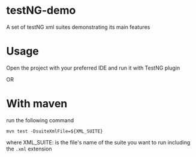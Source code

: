 # testNG-demo
A set of testNG xml suites demonstrating its main features


# Usage
Open the project with your preferred IDE and run it with TestNG plugin

OR

# With maven

run the following command

`mvn test -DsuiteXmlFile=${XML_SUITE}`

where XML_SUITE: is the file's name of the suite you want to run including the `.xml` extension


